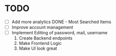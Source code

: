 # TODO

- [ ] Add more analytics
    DONE - Most Searched Items
- [ ] Improve account management
- [ ] Implement Editing of password, mail, username 
    1. Create Backend endpoints
    2. Make Frontend Logic
    3. Make UI look great
